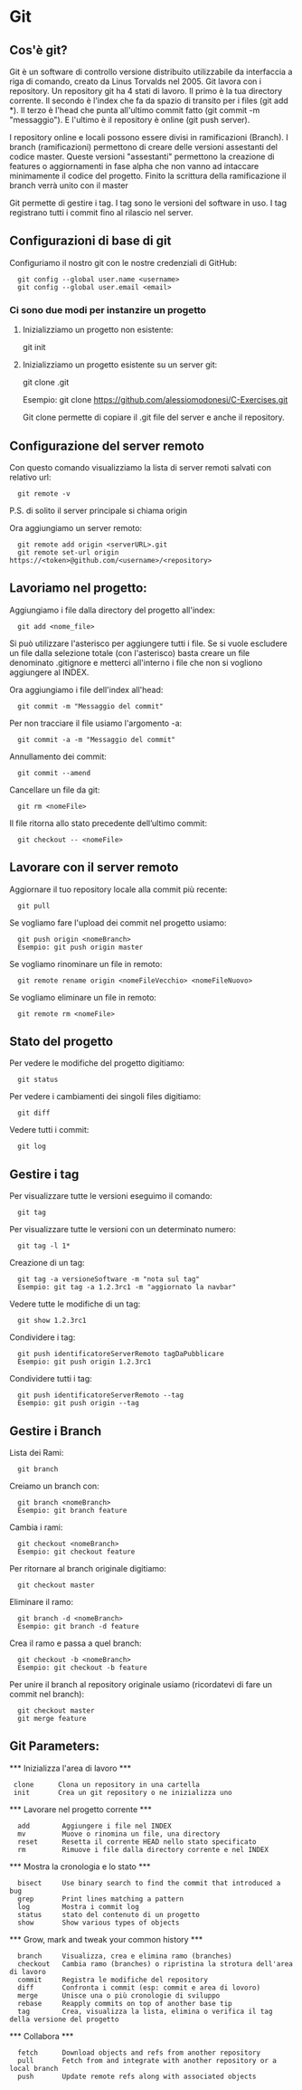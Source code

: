 Git
=========
Cos'è git?
-----------
Git è un software di controllo versione distribuito utilizzabile da interfaccia a riga di comando, creato da Linus Torvalds nel 2005. Git lavora con i repository.
Un repository git ha 4 stati di lavoro. Il primo è la tua directory corrente.
Il secondo è l'index che fa da spazio di transito per i files (git add \*). 
Il terzo è l'head che punta all'ultimo commit fatto (git commit -m "messaggio"). E l'ultimo è il repository è online (git push server).<br>

I repository online e locali possono essere divisi in ramificazioni (Branch). 
I branch (ramificazioni) permettono di creare delle versioni assestanti del codice master. Queste versioni "assestanti" permettono la creazione di features o aggiornamenti in fase alpha che non vanno ad intaccare minimamente il codice del progetto. Finito la scrittura della ramificazione il branch verrà unito con il master <br>

Git permette di gestire i tag. I tag sono le versioni del software in uso. I tag registrano tutti i commit fino al rilascio nel server.

Configurazioni di base di git
-----------------------------
Configuriamo il nostro git con le nostre credenziali di GitHub:

      git config --global user.name <username>
      git config --global user.email <email>

### Ci sono due modi per instanzire un progetto ###
1) Inizializziamo un progetto non esistente:

      git init

2) Inizializziamo un progetto esistente su un server git:
      
      git clone <serverURL>.git
      
      Esempio: git clone https://github.com/alessiomodonesi/C-Exercises.git
      
      Git clone permette di copiare il .git file del server e anche il repository.

Configurazione del server remoto
--------------------------------
Con questo comando visualizziamo la lista di server remoti salvati con relativo url:
      
      git remote -v
P.S. di solito il server principale si chiama origin <br>

Ora aggiungiamo un server remoto:

      git remote add origin <serverURL>.git
      git remote set-url origin https://<token>@github.com/<username>/<repository>

Lavoriamo nel progetto:
-----------------------
Aggiungiamo i file dalla directory del progetto all'index:
      
      git add <nome_file>
Si può utilizzare l'asterisco per aggiungere tutti i file. Se si vuole escludere un file dalla selezione totale (con l'asterisco) basta creare un file denominato .gitignore e metterci all'interno i file che non si vogliono aggiungere al INDEX.<br>

Ora aggiungiamo i file dell'index all'head:

      git commit -m "Messaggio del commit"
Per non tracciare il file usiamo l'argomento -a:

      git commit -a -m "Messaggio del commit"
      
Annullamento dei commit:
      
      git commit --amend

Cancellare un file da git:

      git rm <nomeFile>
      
Il file ritorna allo stato precedente dell’ultimo commit:
     
      git checkout -- <nomeFile>


Lavorare con il server remoto
-----------------------------
Aggiornare il tuo repository locale alla commit più recente:
      
      git pull
 Se vogliamo fare l'upload dei commit nel progetto usiamo:
      
      git push origin <nomeBranch>
      Esempio: git push origin master
Se vogliamo rinominare un file in remoto:
      
      git remote rename origin <nomeFileVecchio> <nomeFileNuovo>
Se vogliamo eliminare un file in remoto:

      git remote rm <nomeFile>
 
Stato del progetto
------------------
Per vedere le modifiche del progetto digitiamo:
      
      git status
Per vedere i cambiamenti dei singoli files digitiamo:

      git diff
Vedere tutti i commit:

      git log
 
Gestire i tag
-------------
Per visualizzare tutte le versioni eseguimo il comando:
      
      git tag
Per visualizzare tutte le versioni con un determinato numero:
      
      git tag -l 1*
Creazione di un tag:

      git tag -a versioneSoftware -m "nota sul tag"
      Esempio: git tag -a 1.2.3rc1 -m "aggiornato la navbar"
Vedere tutte le modifiche di un tag:

      git show 1.2.3rc1
Condividere i tag:

      git push identificatoreServerRemoto tagDaPubblicare
      Esempio: git push origin 1.2.3rc1 
Condividere tutti i tag:

      git push identificatoreServerRemoto --tag
      Esempio: git push origin --tag
            
Gestire i Branch
----------------
Lista dei Rami:

      git branch
Creiamo un branch con:
      
      git branch <nomeBranch>
      Esempio: git branch feature
Cambia i rami:

      git checkout <nomeBranch>
      Esempio: git checkout feature
Per ritornare al branch originale digitiamo:

      git checkout master
Eliminare il ramo:
      
      git branch -d <nomeBranch>
      Esempio: git branch -d feature
Crea il ramo e passa a quel branch:

      git checkout -b <nomeBranch>
      Esempio: git checkout -b feature
Per unire il branch al repository originale usiamo (ricordatevi di fare un commit nel branch):
      
      git checkout master
      git merge feature

Git Parameters:
---------------
*** Inizializza l'area di lavoro ***
      
     clone      Clona un repository in una cartella
     init       Crea un git repository o ne inizializza uno

*** Lavorare nel progetto corrente ***

      add        Aggiungere i file nel INDEX
      mv         Muove o rinomina un file, una directory
      reset      Resetta il corrente HEAD nello stato specificato
      rm         Rimuove i file dalla directory corrente e nel INDEX

*** Mostra la cronologia e lo stato ***

      bisect     Use binary search to find the commit that introduced a bug
      grep       Print lines matching a pattern
      log        Mostra i commit log
      status     stato del contenuto di un progetto
      show       Show various types of objects
   
*** Grow, mark and tweak your common history ***

      branch     Visualizza, crea e elimina ramo (branches)
      checkout   Cambia ramo (branches) o ripristina la strotura dell'area di lavoro 
      commit     Registra le modifiche del repository
      diff       Confronta i commit (esp: commit e area di lovoro)
      merge      Unisce una o più cronologie di sviluppo
      rebase     Reapply commits on top of another base tip
      tag        Crea, visualizza la lista, elimina o verifica il tag della versione del progetto

*** Collabora ***

      fetch      Download objects and refs from another repository
      pull       Fetch from and integrate with another repository or a local branch
      push       Update remote refs along with associated objects
